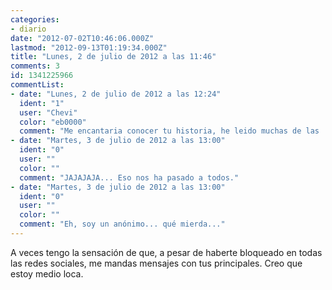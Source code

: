 ```yaml
---
categories:
- diario
date: "2012-07-02T10:46:06.000Z"
lastmod: "2012-09-13T01:19:34.000Z"
title: "Lunes, 2 de julio de 2012 a las 11:46"
comments: 3
id: 1341225966
commentList:
- date: "Lunes, 2 de julio de 2012 a las 12:24"
  ident: "1"
  user: "Chevi"
  color: "eb0000"
  comment: "Me encantaria conocer tu historia, he leido muchas de las  entradas que creo que son tuyas,  y muchas veces te he dicho que nos ha pasado algo muy similar... La verdad es que me hace sentir mejor ver que hay alguien que ha pasado por algo parecido.  \nYo siempre estuve convencido de que sus estados se referian a mi"
- date: "Martes, 3 de julio de 2012 a las 13:00"
  ident: "0"
  user: ""
  color: ""
  comment: "JAJAJAJA... Eso nos ha pasado a todos."
- date: "Martes, 3 de julio de 2012 a las 13:00"
  ident: "0"
  user: ""
  color: ""
  comment: "Eh, soy un anónimo... qué mierda..."
---
```


A veces tengo la sensación de que, a pesar de haberte bloqueado en todas las redes sociales, me mandas mensajes con tus principales. Creo que estoy medio loca.